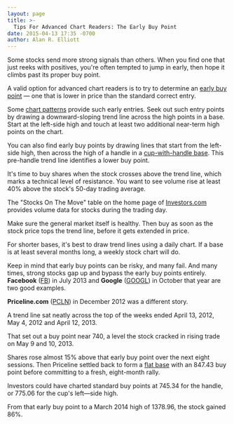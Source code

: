```yaml
---
layout: page
title: >-
  Tips For Advanced Chart Readers: The Early Buy Point
date: 2015-04-13 17:35 -0700
author: Alan R. Elliott
---
```





Some stocks send more strong signals than others. When you find one that just reeks with positives, you're often tempted to jump in early, then hope it climbs past its proper buy point.

  

A valid option for advanced chart readers is to try to determine an [early buy point](https://www.investors.com/products/ibd-home-study-program/advanced-buying-strategies-for-successful-investing/?src=A011BMT) — one that is lower in price than the standard correct entry.

  

Some [chart patterns](http://education.investors.com/courselandingpage.aspx?id=735786&nav=IBDUCourse5) provide such early entries. Seek out such entry points by drawing a downward-sloping trend line across the high points in a base. Start at the left-side high and touch at least two additional near-term high points on the chart.

  

You can also find early buy points by drawing lines that start from the left-side high, then across the high of a handle in a [cup-with-handle base](http://education.investors.com/investors-corner/704851-trend-line-offers-aggressive-investors-lower-entry.htm). This pre-handle trend line identifies a lower buy point.

  

It's time to buy shares when the stock crosses above the trend line, which marks a technical level of resistance. You want to see volume rise at least 40% above the stock's 50-day trading average.

  

The "Stocks On The Move" table on the home page of [Investors.com](https://www.investors.com) provides volume data for stocks during the trading day.

  

Make sure the general market itself is healthy. Then buy as soon as the stock price tops the trend line, before it gets extended in price.

  

For shorter bases, it's best to draw trend lines using a daily chart. If a base is at least several months long, a weekly stock chart will do.

  

Keep in mind that early buy points can be risky, and many fail. And many times, strong stocks gap up and bypass the early buy points entirely. **Facebook** ([FB](https://research.investors.com/quote.aspx?symbol=FB)) in July 2013 and **Google** ([GOOGL](https://research.investors.com/quote.aspx?symbol=GOOGL)) in October that year are two good examples.

  

**Priceline.com** ([PCLN](https://research.investors.com/quote.aspx?symbol=PCLN)) in December 2012 was a different story.

  

A trend line sat neatly across the top of the weeks ended April 13, 2012, May 4, 2012 and April 12, 2013.

  

That set out a buy point near 740, a level the stock cracked in rising trade on May 9 and 10, 2013.

  

Shares rose almost 15% above that early buy point over the next eight sessions. Then Priceline settled back to form a [flat base](http://education.investors.com/investors-corner/740645-how-to-invest-in-stocks.htm) with an 847.43 buy point before committing to a fresh, eight-month rally.

  

Investors could have charted standard buy points at 745.34 for the handle, or 775.06 for the cup's left—side high.

  

From that early buy point to a March 2014 high of 1378.96, the stock gained 86%.




